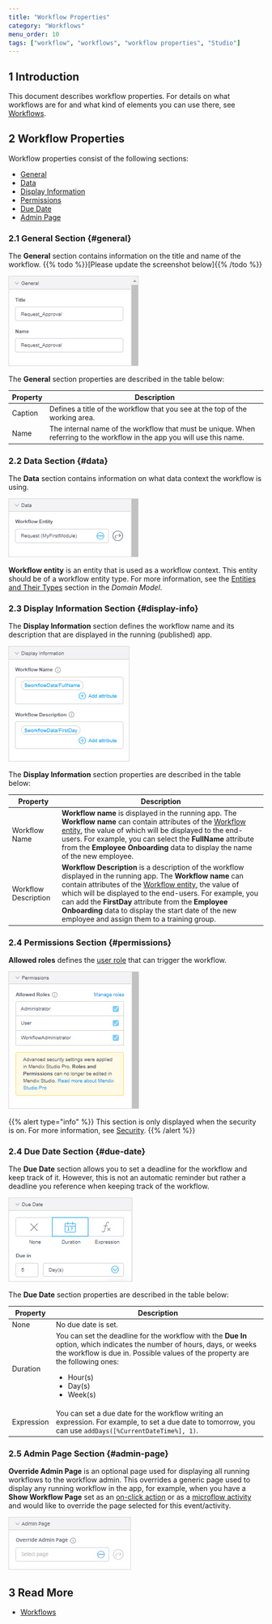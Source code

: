```yaml
---
title: "Workflow Properties"
category: "Workflows"
menu_order: 10
tags: ["workflow", "workflows", "workflow properties", "Studio"]
---
```


## 1 Introduction

This document describes workflow properties. For details on what workflows are for and what kind of elements you can use there, see [Workflows](workflows).

## 2 Workflow Properties

Workflow properties consist of the following sections:

* [General](#general)
* [Data](#data)
* [Display Information](#display-info)
* [Permissions](#permissions)
* [Due Date](#due-date)
* [Admin Page](#admin-page)

### 2.1 General Section {#general}

The **General** section contains information on the title and name of the workflow. {{% todo %}}[Please update the screenshot below]{{% /todo %}}

![General Section](attachments/workflow-properties/general.jpg)

The **General** section properties are described in the table below:

| Property | Description                                                  |
| -------- | ------------------------------------------------------------ |
| Caption  | Defines a title of the workflow that you see at the top of the working area. |
| Name     | The internal name of the workflow that must be unique. When referring to the workflow in the app you will use this name. |

### 2.2 Data Section {#data}

The **Data** section contains information on what data context the workflow is using. 

![Data Section](attachments/workflow-properties/data.jpg)

**Workflow entity** is an entity that is used as a workflow context. This entity should be of a workflow entity type. For more information, see the [Entities and Their Types](domain-models#entity-types) section in the *Domain Model*.

### 2.3 Display Information Section {#display-info}

The **Display Information** section defines the workflow name and its description that are displayed in the running (published) app. 

![Display Information Section](attachments/workflow-properties/display-information.jpg)

The **Display Information** section properties are described in the table below:

| Property             | Description                                                  |
| -------------------- | ------------------------------------------------------------ |
| Workflow Name        | **Workflow name** is displayed in the running app. The **Workflow name** can contain attributes of the [Workflow entity](#data), the value of which will be displayed to the end-users. For example, you can select the **FullName** attribute from the **Employee Onboarding** data to display the name of the new employee. |
| Workflow Description | **Workflow Description** is a description of the workflow displayed in the running app. The **Workflow name** can contain attributes of the [Workflow entity](#data), the value of which will be displayed to the end-users. For example, you can add the **FirstDay** attribute from the **Employee Onboarding** data to display the start date of the new employee and assign them to a training group. |

### 2.4 Permissions Section {#permissions}

**Allowed roles** defines the [user role](settings-security#roles-and-permissions) that can trigger the workflow.

![Permissions Section](attachments/workflow-properties/permissions.jpg)

{{% alert type="info" %}}
This section is only displayed when the security is on. For more information, see [Security](settings-security).
{{% /alert %}}

### 2.4 Due Date Section {#due-date}

The **Due Date** section allows you to set a deadline for the workflow and keep track of it. However, this is not an automatic reminder but rather a deadline you reference when keeping track of the workflow. 

![Due Date Section](attachments/workflow-properties/due-date.jpg)

The **Due Date** section properties are described in the table below:

| Property   | Description                                                  |
| ---------- | ------------------------------------------------------------ |
| None       | No due date is set.                                          |
| Duration   | You can set the deadline for the workflow with the **Due In** option, which indicates the number of hours, days, or weeks the workflow is due in. Possible values of the property are the following ones:<br /><ul><li>Hour(s)</li><li>Day(s)</li><li>Week(s)</li> </ul> |
| Expression | You can set a due date for the workflow writing an expression. For example, to set a due date to tomorrow, you can use `addDays([%CurrentDateTime%], 1)`. |

### 2.5 Admin Page Section {#admin-page}

**Override Admin Page** is an optional page used for displaying all running workflows to the workflow admin. This overrides a generic page used to display any running workflow in the app, for example, when you have a **Show Workflow Page** set as an [on-click action](page-editor-widgets-events-section#show-workflow-page) or as a [microflow activity](microflows#microflow-workflow-activities) and would like to override the page selected for this event/activity. 

![Workflow Page Section](attachments/workflow-properties/workflow-page.jpg)

## 3 Read More

* [Workflows](workflows)